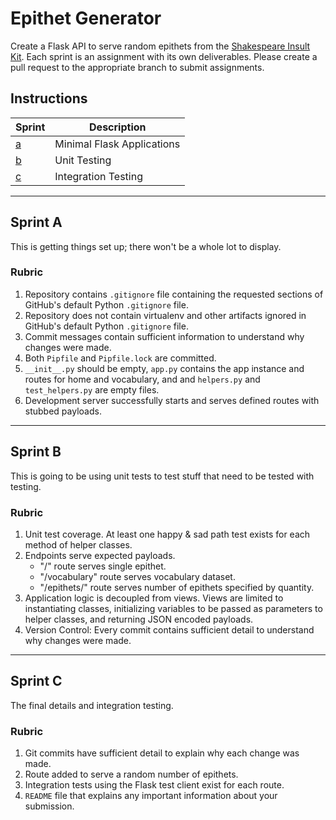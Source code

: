 # Epithet Generator

Create a Flask API to serve random epithets from the [Shakespeare Insult Kit](http://www.pangloss.com/seidel/shake_rule.html).
Each sprint is an assignment with its own deliverables. Please create a pull request to the appropriate branch to submit
assignments.

## Instructions

Sprint|Description
---|---
[a](https://github.com/KenzieAcademy/backend-epithet-generator/blob/master/instructions/sprint_a.md)| Minimal Flask Applications
[b](https://github.com/KenzieAcademy/backend-epithet-generator/blob/sprint-b/instructions/sprint_b.md) | Unit Testing
[c](https://github.com/KenzieAcademy/backend-epithet-generator/blob/sprint-c/instructions/sprint_c.md) | Integration Testing

---

## Sprint A

This is getting things set up; there won't be a whole lot to display.

### Rubric
1. Repository contains `.gitignore` file containing the requested sections of GitHub's default Python `.gitignore` file.
2. Repository does not contain virtualenv and other artifacts ignored in GitHub's default Python `.gitignore` file.
3. Commit messages contain sufficient information to understand why changes were made.
4. Both `Pipfile` and `Pipfile.lock` are committed.
5. `__init__.py` should be empty, `app.py` contains the app instance and routes for home and vocabulary, and and `helpers.py` and `test_helpers.py` are empty files.
6. Development server successfully starts and serves defined routes with stubbed payloads.

---

## Sprint B

This is going to be using unit tests to test stuff that need to be tested with testing.

### Rubric
1. Unit test coverage. At least one happy & sad path test exists for each method of helper classes.
2. Endpoints serve expected payloads.
    - "/" route serves single epithet.
    - "/vocabulary" route serves vocabulary dataset.
    - "/epithets/<quantity>" route serves number of epithets specified by quantity.
3. Application logic is decoupled from views. Views are limited to instantiating classes, initializing variables to be passed as parameters to helper classes, and returning JSON encoded payloads.
4. Version Control: Every commit contains sufficient detail to understand why changes were made. 

---

## Sprint C

The final details and integration testing. 

### Rubric
1. Git commits have sufficient detail to explain why each change was made.
2. Route added to serve a random number of epithets.
3. Integration tests using the Flask test client exist for each route.
4. `README` file that explains any important information about your submission.
